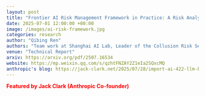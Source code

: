 ```yaml
---
layout: post
title: "Frontier AI Risk Management Framework in Practice: A Risk Analysis Technical Report"
date: 2025-07-01 12:00:00 +00:00
image: /images/ai-risk-framework.jpg
categories: research
author: "Qibing Ren"
authors: "Team work at Shanghai AI Lab, Leader of the Collusion Risk Section."
venue: "Technical Report"
arxiv: https://arxiv.org/pdf/2507.16534
website: https://mp.weixin.qq.com/s/qzhtFNZAY2Z1eIa2SQxcMQ
anthropic's blog: https://jack-clark.net/2025/07/28/import-ai-422-llm-bias-china-cares-about-the-same-safety-risks-as-us-ai-persuasion/
---
```

<span style="color: red;"><strong>Featured by Jack Clark (Anthropic Co-founder)</strong></span>
